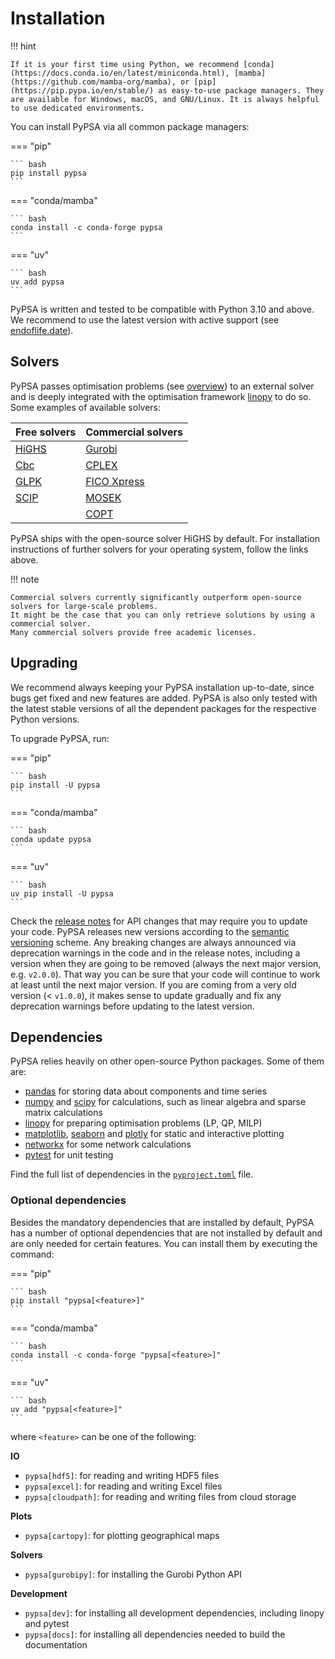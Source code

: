 <!--
SPDX-FileCopyrightText: PyPSA Contributors

SPDX-License-Identifier: CC-BY-4.0
-->

# Installation

!!! hint

    If it is your first time using Python, we recommend [conda](https://docs.conda.io/en/latest/miniconda.html), [mamba](https://github.com/mamba-org/mamba), or [pip](https://pip.pypa.io/en/stable/) as easy-to-use package managers. They are available for Windows, macOS, and GNU/Linux. It is always helpful to use dedicated environments.

You can install PyPSA via all common package managers:

=== "pip"

    ``` bash
    pip install pypsa
    ```

=== "conda/mamba"

    ``` bash
    conda install -c conda-forge pypsa
    ```

=== "uv"

    ``` bash
    uv add pypsa
    ```

PyPSA is written and tested to be compatible with Python 3.10 and above. We recommend to use the latest version with active support (see [endoflife.date](https://endoflife.date/python)).

## Solvers

PyPSA passes optimisation problems (see [overview](overview.md)) to an external solver and is deeply integrated with the optimisation framework [linopy](https://github.com/PyPSA/linopy) to do so. Some examples of available solvers:

| Free solvers | Commercial solvers |
| ------------- | ------------------- |
| [HiGHS](https://highs.dev/) | [Gurobi](https://www.gurobi.com/documentation/quickstart.html) |
| [Cbc](https://projects.coin-or.org/Cbc#DownloadandInstall) | [CPLEX](https://www.ibm.com/products/ilog-cplex-optimization-studio) |
| [GLPK](https://www.gnu.org/software/glpk/) | [FICO Xpress](https://www.fico.com/en/products/fico-xpress-optimization) |
| [SCIP](https://scip.zib.de/) | [MOSEK](https://www.mosek.com/) |
| | [COPT](https://www.shanshu.ai/copt) |

PyPSA ships with the open-source solver HiGHS by default. For installation instructions of further solvers for your operating system, follow the links above.

!!! note

    Commercial solvers currently significantly outperform open-source solvers for large-scale problems.
    It might be the case that you can only retrieve solutions by using a commercial solver.
    Many commercial solvers provide free academic licenses.


## Upgrading

We recommend always keeping your PyPSA installation up-to-date, since bugs get
fixed and new features are added. PyPSA is also only tested with the latest
stable versions of all the dependent packages for the respective Python
versions.

To upgrade PyPSA, run:

=== "pip"

    ``` bash
    pip install -U pypsa
    ```

=== "conda/mamba"

    ``` bash
    conda update pypsa
    ```

=== "uv"
    
    ``` bash
    uv pip install -U pypsa
    ```

Check the [release notes](../release-notes.md) for API changes that may require you to update your code. PyPSA releases new versions according to the [semantic versioning](https://semver.org/) scheme. Any breaking changes are always announced via deprecation warnings in the code and in the release notes, including a version when they are going to be removed (always the next major version, e.g. `v2.0.0`). That way you can be sure that your code will continue to work at least until the next major version.
If you are coming from a very old version (< `v1.0.0`), it makes sense to update gradually and fix any deprecation warnings before updating to the latest version.

## Dependencies

PyPSA relies heavily on other open-source Python packages. Some of them are:

* [pandas](http://pandas.pydata.org/) for storing data about components and time series
* [numpy](http://www.numpy.org/) and [scipy](http://scipy.org/) for calculations, such as linear algebra and sparse matrix calculations
* [linopy](https://github.com/PyPSA/linopy) for preparing optimisation problems (LP, QP, MILP)
* [matplotlib](https://matplotlib.org/), [seaborn](https://seaborn.pydata.org/) and [plotly](https://plotly.com/python/) for static and interactive plotting
* [networkx](https://networkx.github.io/) for some network calculations
* [pytest](http://pytest.org/) for unit testing

Find the full list of dependencies in the [`pyproject.toml`](https://github.com/PyPSA/PyPSA/blob/master/pyproject.toml) file.

### Optional dependencies

Besides the mandatory dependencies that are installed by default, PyPSA has a number of optional dependencies that are not installed by default and are only needed for certain features. You can install them by executing the command:

=== "pip"

    ``` bash
    pip install "pypsa[<feature>]"
    ```

=== "conda/mamba"

    ``` bash
    conda install -c conda-forge "pypsa[<feature>]"
    ```

=== "uv"

    ``` bash
    uv add "pypsa[<feature>]"
    ```

where `<feature>` can be one of the following:

**IO**

- `pypsa[hdf5]`: for reading and writing HDF5 files
- `pypsa[excel]`: for reading and writing Excel files
- `pypsa[cloudpath]`: for reading and writing files from cloud storage

**Plots**

- `pypsa[cartopy]`: for plotting geographical maps

**Solvers**

- `pypsa[gurobipy]`: for installing the Gurobi Python API

**Development**

- `pypsa[dev]`: for installing all development dependencies, including linopy and pytest
- `pypsa[docs]`: for installing all dependencies needed to build the documentation
